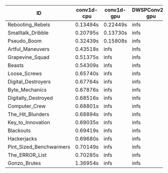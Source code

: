 |ID|conv1d-cpu|conv1d-gpu|DWSPConv2D-gpu|gemm-gpu|avg|
|-|-|-|-|-|-|
|Rebooting_Rebels|0.13494s|0.22449s|infs|2.49900s|infs|
|Smalltalk_Dribble|0.20795s|0.13730s|infs|2.19705s|infs|
|Pseudo_Boom|0.32439s|0.15808s|infs|4.78574s|infs|
|Artful_Maneuvers|0.43518s|infs|infs|4.74808s|infs|
|Grapevine_Squad|0.51375s|infs|infs|4.72951s|infs|
|Beasts|0.54309s|infs|infs|4.74782s|infs|
|Loose_Screws|0.65740s|infs|infs|4.79917s|infs|
|Digital_Destroyers|0.67764s|infs|infs|4.63968s|infs|
|Byte_Mechanics|0.67876s|infs|infs|4.77068s|infs|
|Digitally_Destroyed|0.68516s|infs|infs|4.69987s|infs|
|Computer_Crew|0.68801s|infs|infs|4.76787s|infs|
|The_Hit_Blunders|0.68894s|infs|infs|4.75174s|infs|
|Key_to_Innovation|0.69035s|infs|infs|4.77157s|infs|
|Blackouts|0.69419s|infs|infs|4.81055s|infs|
|Hackerjacks|0.69680s|infs|infs|4.68854s|infs|
|Pint_Sized_Benchwarmers|0.70149s|infs|infs|4.74507s|infs|
|The_ERROR_List|0.70285s|infs|infs|4.76972s|infs|
|Gonzo_Brutes|1.36954s|infs|infs|4.85766s|infs|
